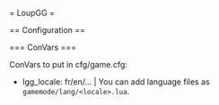 
= LoupGG = 

== Configuration ==

=== ConVars ===

ConVars to put in cfg/game.cfg:


* lgg_locale: fr/en/... | You can add language files as `gamemode/lang/<locale>.lua`.

